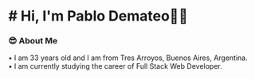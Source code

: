 <h1># Hi, I'm Pablo Demateo👋🚀</h1>


### 😎 About Me
• I am 33 years old and I am from Tres Arroyos, Buenos Aires, Argentina. </br>
• I am currently studying the career of Full Stack Web Developer.
<!---
## 🛠 Skills

Comming soon!

  ![JavaScript](https://img.shields.io/badge/-JavaScript-333333?style=flat&logo=javascript)
  ![Typescript](https://img.shields.io/badge/-Typescript-333333?style=flat&logo=typescript)
  ![HTML5](https://img.shields.io/badge/-HTML5-333333?style=flat&logo=HTML5)
  ![CSS](https://img.shields.io/badge/-CSS-333333?style=flat&logo=CSS3&logoColor=1572B6)
  ![PHP](https://img.shields.io/badge/-PHP-333333?style=flat&logo=PHP&logoColor=PHP)
  ![Node.js](https://img.shields.io/badge/-Node.js-333333?style=flat&logo=node.js)

## 🔗 Links
<a href="juan.funees@gmail.com"><img alt="Email" src="https://img.shields.io/badge/Gmail-Juan.funees@gmail.com-blue?style=flat-square&logo=gmail"></a>  
[![Instagram](https://img.shields.io/badge/Instagram-%23E4405F.svg?logo=Instagram&logoColor=white)](https://instagram.com/@juanfunees)
--->
